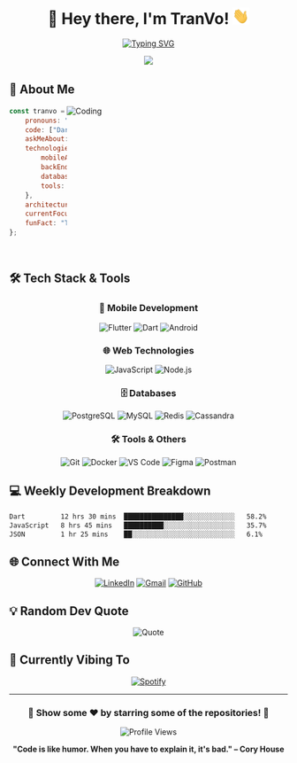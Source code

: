 # <div align="center">🚀 Hey there, I'm **TranVo**! <img src="https://raw.githubusercontent.com/ABSphreak/ABSphreak/master/gifs/Hi.gif" width="30px" height="30px"></div>

<div align="center">
  
[![Typing SVG](https://readme-typing-svg.demolab.com?font=Fira+Code&size=22&duration=3000&pause=1000&color=6366F1&center=true&vCenter=true&multiline=true&width=600&height=100&lines=Mobile+Developer+%F0%9F%93%B1;Creative+Problem+Solver+%E2%9A%A1;Building+Amazing+Apps+%F0%9F%9A%80)](https://git.io/typing-svg)

<img src="https://user-images.githubusercontent.com/73097560/115834477-dbab4500-a447-11eb-908a-139a6edaec5c.gif">

</div>

## 🎯 About Me

<img align="right" alt="Coding" width="400" src="https://cdn.dribbble.com/users/1162077/screenshots/3848914/programmer.gif">

```javascript
const tranvo = {
    pronouns: "she" | "her",
    code: ["Dart", "JavaScript"],
    askMeAbout: ["Flutter", "Mobile Dev", "Tech", "Photography"],
    technologies: {
        mobileApp: ["Flutter"],
        backEnd: ["Node.js", "Express"],
        database: ["PostgreSQL", "MySQL", "Redis", "Cassandra"],
        tools: ["Git", "VS Code", "Figma", "Postman"]
    },
    architecture: ["Serverless Architecture", "Progressive web applications", "Single page applications"],
    currentFocus: "Building scalable mobile applications",
    funFact: "There are two ways to write error-free programs; only the third one works"
};
```

<br>

## 🛠️ Tech Stack & Tools

<div align="center">

### 📱 Mobile Development
![Flutter](https://img.shields.io/badge/Flutter-02569B?style=for-the-badge&logo=flutter&logoColor=white)
![Dart](https://img.shields.io/badge/Dart-0175C2?style=for-the-badge&logo=dart&logoColor=white)
![Android](https://img.shields.io/badge/Android-3DDC84?style=for-the-badge&logo=android&logoColor=white)

### 🌐 Web Technologies  
![JavaScript](https://img.shields.io/badge/JavaScript-F7DF1E?style=for-the-badge&logo=javascript&logoColor=black)
![Node.js](https://img.shields.io/badge/Node.js-339933?style=for-the-badge&logo=node.js&logoColor=white)

### 🗄️ Databases
![PostgreSQL](https://img.shields.io/badge/PostgreSQL-316192?style=for-the-badge&logo=postgresql&logoColor=white)
![MySQL](https://img.shields.io/badge/MySQL-005C84?style=for-the-badge&logo=mysql&logoColor=white)
![Redis](https://img.shields.io/badge/Redis-DC382D?style=for-the-badge&logo=redis&logoColor=white)
![Cassandra](https://img.shields.io/badge/Cassandra-1287B1?style=for-the-badge&logo=apache-cassandra&logoColor=white)

### 🛠️ Tools & Others
![Git](https://img.shields.io/badge/Git-F05032?style=for-the-badge&logo=git&logoColor=white)
![Docker](https://img.shields.io/badge/Docker-2CA5E0?style=for-the-badge&logo=docker&logoColor=white)
![VS Code](https://img.shields.io/badge/VS_Code-0078D4?style=for-the-badge&logo=visual%20studio%20code&logoColor=white)
![Figma](https://img.shields.io/badge/Figma-F24E1E?style=for-the-badge&logo=figma&logoColor=white)
![Postman](https://img.shields.io/badge/Postman-FF6C37?style=for-the-badge&logo=postman&logoColor=white)

</div>


## 💻 Weekly Development Breakdown

<!--START_SECTION:waka-->
```text
Dart         12 hrs 30 mins  ███████████████░░░░░░░░░░░░░   58.2%
JavaScript   8 hrs 45 mins   ██████████░░░░░░░░░░░░░░░░░░   35.7%
JSON         1 hr 25 mins    ██░░░░░░░░░░░░░░░░░░░░░░░░░░   6.1%
```
<!--END_SECTION:waka-->

## 🌐 Connect With Me

<div align="center">
  
[![LinkedIn](https://img.shields.io/badge/LinkedIn-0077B5?style=for-the-badge&logo=linkedin&logoColor=white)](https://www.linkedin.com/in/tran-vo-79923b266/)
[![Gmail](https://img.shields.io/badge/Gmail-D14836?style=for-the-badge&logo=gmail&logoColor=white)](mailto:vongocbaotran754@gmail.com)
[![GitHub](https://img.shields.io/badge/GitHub-100000?style=for-the-badge&logo=github&logoColor=white)](https://github.com/btransemafor)

</div>

## 💡 Random Dev Quote
<div align="center">
  
![Quote](https://quotes-github-readme.vercel.app/api?type=horizontal&theme=tokyonight)

</div>

## 🎵 Currently Vibing To
<div align="center">
  
[![Spotify](https://spotify-now-playing-wine.vercel.app/api/spotify-playing)](https://open.spotify.com/user/yourusername)

</div>

---

<div align="center">
  
### 🌟 Show some ❤️ by starring some of the repositories! 🌟

<img src="https://komarev.com/ghpvc/?username=YourUsername&label=Profile%20views&color=0e75b6&style=flat" alt="Profile Views" />

</div>

<div align="center">
  
**"Code is like humor. When you have to explain it, it's bad." – Cory House**

</div>
